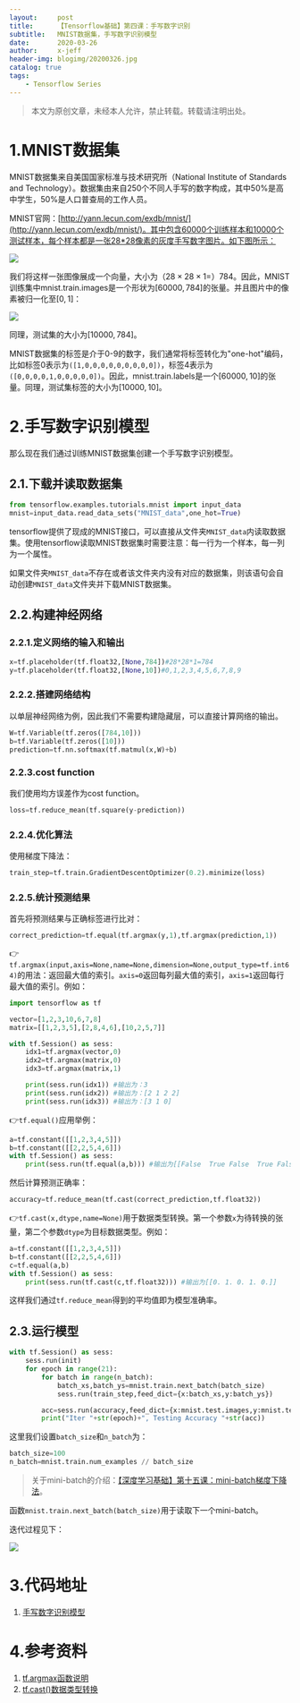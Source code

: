 ```yaml
---
layout:     post
title:      【Tensorflow基础】第四课：手写数字识别
subtitle:   MNIST数据集，手写数字识别模型
date:       2020-03-26
author:     x-jeff
header-img: blogimg/20200326.jpg
catalog: true
tags:
    - Tensorflow Series
---
```

>本文为原创文章，未经本人允许，禁止转载。转载请注明出处。

# 1.MNIST数据集

MNIST数据集来自美国国家标准与技术研究所（National Institute of Standards and Technology）。数据集由来自250个不同人手写的数字构成，其中50%是高中学生，50%是人口普查局的工作人员。

MNIST官网：[http://yann.lecun.com/exdb/mnist/](http://yann.lecun.com/exdb/mnist/)。其中包含60000个训练样本和10000个测试样本，每个样本都是一张28*28像素的灰度手写数字图片。如下图所示：

![](https://github.com/x-jeff/BlogImage/raw/master/TensorflowSeries/Lesson4/4x1.png)

我们将这样一张图像展成一个向量，大小为（$28\times 28 \times 1=$）784。因此，MNIST训练集中mnist.train.images是一个形状为$[60000,784]$的张量。并且图片中的像素被归一化至$[0,1]$：

![](https://github.com/x-jeff/BlogImage/raw/master/TensorflowSeries/Lesson4/4x2.png)

同理，测试集的大小为$[10000,784]$。

MNIST数据集的标签是介于0-9的数字，我们通常将标签转化为"one-hot"编码，比如标签0表示为`([1,0,0,0,0,0,0,0,0,0])`，标签4表示为`([0,0,0,0,1,0,0,0,0,0])`。因此，mnist.train.labels是一个$[60000,10]$的张量。同理，测试集标签的大小为$[10000,10]$。

# 2.手写数字识别模型

那么现在我们通过训练MNIST数据集创建一个手写数字识别模型。

## 2.1.下载并读取数据集

```python
from tensorflow.examples.tutorials.mnist import input_data
mnist=input_data.read_data_sets("MNIST_data",one_hot=True)
```

tensorflow提供了现成的MNIST接口，可以直接从文件夹`MNIST_data`内读取数据集。使用tensorflow读取MNIST数据集时需要注意：每一行为一个样本，每一列为一个属性。

如果文件夹`MNIST_data`不存在或者该文件夹内没有对应的数据集，则该语句会自动创建`MNIST_data`文件夹并下载MNIST数据集。

## 2.2.构建神经网络

### 2.2.1.定义网络的输入和输出

```python
x=tf.placeholder(tf.float32,[None,784])#28*28*1=784
y=tf.placeholder(tf.float32,[None,10])#0,1,2,3,4,5,6,7,8,9
```

### 2.2.2.搭建网络结构

以单层神经网络为例，因此我们不需要构建隐藏层，可以直接计算网络的输出。

```python
W=tf.Variable(tf.zeros([784,10]))
b=tf.Variable(tf.zeros([10]))
prediction=tf.nn.softmax(tf.matmul(x,W)+b)
```

### 2.2.3.cost function

我们使用均方误差作为cost function。

```python
loss=tf.reduce_mean(tf.square(y-prediction))
```

### 2.2.4.优化算法

使用梯度下降法：

```python
train_step=tf.train.GradientDescentOptimizer(0.2).minimize(loss)
```

### 2.2.5.统计预测结果

首先将预测结果与正确标签进行比对：

```python
correct_prediction=tf.equal(tf.argmax(y,1),tf.argmax(prediction,1))
```
👉`tf.argmax(input,axis=None,name=None,dimension=None,output_type=tf.int64)`的用法：返回最大值的索引。`axis=0`返回每列最大值的索引，`axis=1`返回每行最大值的索引。例如：

```python
import tensorflow as tf

vector=[1,2,3,10,6,7,8]
matrix=[[1,2,3,5],[2,8,4,6],[10,2,5,7]]

with tf.Session() as sess:
    idx1=tf.argmax(vector,0)
    idx2=tf.argmax(matrix,0)
    idx3=tf.argmax(matrix,1)

    print(sess.run(idx1)) #输出为：3
    print(sess.run(idx2)) #输出为：[2 1 2 2]
    print(sess.run(idx3)) #输出为：[3 1 0]
```

👉`tf.equal()`应用举例：

```python
a=tf.constant([[1,2,3,4,5]])
b=tf.constant([[2,2,5,4,6]])
with tf.Session() as sess:
    print(sess.run(tf.equal(a,b))) #输出为[[False  True False  True False]]
```

然后计算预测正确率：

```python
accuracy=tf.reduce_mean(tf.cast(correct_prediction,tf.float32))
```

👉`tf.cast(x,dtype,name=None)`用于数据类型转换。第一个参数`x`为待转换的张量，第二个参数`dtype`为目标数据类型。例如：

```python
a=tf.constant([[1,2,3,4,5]])
b=tf.constant([[2,2,5,4,6]])
c=tf.equal(a,b)
with tf.Session() as sess:
    print(sess.run(tf.cast(c,tf.float32))) #输出为[[0. 1. 0. 1. 0.]]
```

这样我们通过`tf.reduce_mean`得到的平均值即为模型准确率。

## 2.3.运行模型

```python
with tf.Session() as sess:
    sess.run(init)
    for epoch in range(21):
        for batch in range(n_batch):
            batch_xs,batch_ys=mnist.train.next_batch(batch_size)
            sess.run(train_step,feed_dict={x:batch_xs,y:batch_ys})

        acc=sess.run(accuracy,feed_dict={x:mnist.test.images,y:mnist.test.labels})
        print("Iter "+str(epoch)+", Testing Accuracy "+str(acc))
```

这里我们设置`batch_size`和`n_batch`为：

```python
batch_size=100
n_batch=mnist.train.num_examples // batch_size
```

>关于mini-batch的介绍：[【深度学习基础】第十五课：mini-batch梯度下降法](http://shichaoxin.com/2020/02/20/深度学习基础-第十五课-mini-batch梯度下降法/)。

函数`mnist.train.next_batch(batch_size)`用于读取下一个mini-batch。

迭代过程见下：

![](https://github.com/x-jeff/BlogImage/raw/master/TensorflowSeries/Lesson4/4x3.png)

# 3.代码地址

1. [手写数字识别模型](https://github.com/x-jeff/Tensorflow_Code_Demo/tree/master/Demo3)

# 4.参考资料

1. [tf.argmax函数说明](https://blog.csdn.net/kdongyi/article/details/82390394)
2. [tf.cast()数据类型转换](https://blog.csdn.net/dcrmg/article/details/79747814)